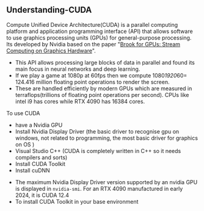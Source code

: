 ## Understanding-CUDA

Compute Unified Device Architecture(CUDA) is a parallel computing platform and application programming interface (API) that allows software to use graphics processing units (GPUs) for general-purpose processing.
Its developed by Nvidia based on the paper "[Brook for GPUs: Stream Computing on Graphics Hardware](https://graphics.stanford.edu/papers/brookgpu/brookgpu.pdf)".

- This API allows processing large blocks of data in parallel and found its main focus in neural networks and deep learning.
- If we play a game at 1080p at 60fps then we compute 1080*1920*60= 124.416 million floating point operations to render the screen.
- These are handled efficiently by modern GPUs which are measured in terraflops(trillions of floating point operations per second). CPUs like intel i9 has cores while RTX 4090 has 16384 cores.

To use CUDA

- have a Nvidia GPU
- Install Nvidia Display Driver (the basic driver to recognise gpu on windows, not related to programming, the most basic driver for graphics on OS )
- Visual Studio C++ (CUDA is completely written in C++ so it needs compilers and sorts)
- Install CUDA Toolkit
- Install cuDNN

* The maximum Nvidia Display Driver version supported by an nvidia GPU is displayed in `nvidia-smi`. For an RTX 4090 manufactured in early 2024, it is CUDA 12.4
* To install CUDA Toolkit in your base environment
